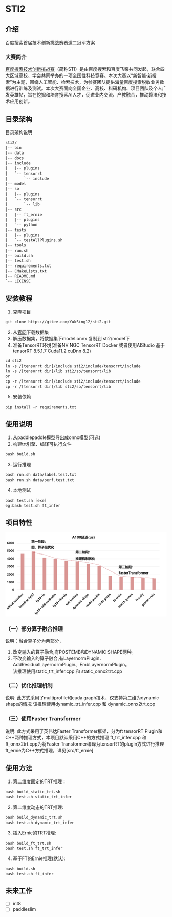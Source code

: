 # STI2

## 介绍
百度搜索首届技术创新挑战赛赛道二冠军方案

### 大赛简介
[百度搜索技术创新挑战赛](https://aistudio.baidu.com/aistudio/competition/detail/674/0/introduction)（简称STI）是由百度搜索和百度飞桨共同发起，联合四大区域高校、学会共同举办的一项全国性科技竞赛。本次大赛以“新智能·新搜索”为主题，围绕人工智能、检索技术，为参赛团队提供海量百度搜索脱敏业务数据进行训练及测试。本次大赛面向全国企业、高校、科研机构、项目团队及个人广发英雄帖，旨在挖掘和培育搜索AI人才，促进业内交流、产教融合，推动算法和技术应用创新。

## 目录架构
目录架构说明
```
sti2/
|-- bin
|-- data
|-- docs
|-- include
|   |-- plugins
|   `-- tensorrt
|       `-- include 
|-- model
|-- so
|   |-- plugins
|   `-- tensorrt
|       `-- lib 
|-- src
|   |-- ft_ernie
|   |-- plugins
|   `-- python
|-- tests
|   |-- plugins
|   `-- testAllPlugins.sh
|-- tools
|-- run.sh
|-- build.sh
|-- test.sh
|-- requirements.txt
|-- CMakeLists.txt
|-- README.md
`-- LICENSE
```


## 安装教程

1.  克隆项目
```
git clone https://gitee.com/YukSing12/sti2.git
```
2.  从[官网](https://aistudio.baidu.com/aistudio/competition/detail/674/0/introduction)下载数据集
3.  解压数据集，将数据集下model.onnx  复制到  sti2/model下
4.  准备TensorRT环境(准备NV NGC TensorRT Docker 或者使用AIStudio  基于tensorRT 8.5.1.7 Cuda11.2  cuDnn 8.2)
```
cd sti2
ln -s /[tensorrt dir]/include sti2/include/tensorrt/include
ln -s /[tensorrt dir]/lib sti2/so/tensorrt/lib
or
cp -r /[tensorrt dir]/include sti2/include/tensorrt/include
cp -r /[tensorrt dir]/lib sti2/so/tensorrt/lib
```
5.  安装依赖
```
pip install -r requirements.txt
```

## 使用说明

1.  从paddlepaddle模型导出成onnx模型(可选)
2.  构建trt引擎、编译可执行文件
```
bash build.sh
```
3.  运行推理
```
bash run.sh data/label.test.txt
bash run.sh data/perf.test.txt
```
4. 本地测试
```
bash test.sh [exe]
eg:bash test.sh ft_infer
```
## 项目特性
<div align="center">
    
<img src="./docs/perf.png" >
    
</div>

### （一）部分算子融合推理
说明：融合算子分为两部分，
1. 改变输入的算子融合,有POSTEMB和DYNAMIC SHAPE两种。
2. 不改变输入的算子融合,有LayernormPlugin、AddResidualLayernormPlugin、EmbLayernormPlugin。</br>
该推理使用static_trt_infer.cpp 和 static_onnx2trt.cpp 
### （二）优化推理机制
说明: 此方式采用了multiprofile和cuda graph技术，仅支持第二维为dynamic shape的情况
该推理使用dynamic_trt_infer.cpp 和 dynamic_onnx2trt.cpp 
### （三）使用Faster Transformer
说明: 此方式采用了英伟达Faster Transformer框架，分为ft tensorRT Plugin和C++两种推理方式，本项目默认采用C++的方式推理
ft_trt_infer.cpp 和 ft_onnx2trt.cpp为将Faster Transformer编译为tensorRT的plugin方式进行推理
ft_ernie为C++方式推理，详见[src/ft_ernie]

## 使用方法
1. 第二维度固定的TRT推理：
```
bash build_static_trt.sh
bash test.sh static_trt_infer
```

2. 第二维度动态的TRT推理:
```
bash build_dynamic_trt.sh
bash test.sh dynamic_trt_infer
```

3. 插入Ernie的TRT推理:
```
bash build_ft_trt.sh
bash test.sh ft_trt_infer
```

4. 基于FT的Ernie推理(默认):
```
bash build.sh
bash test.sh ft_infer
```

## 未来工作
- [ ] int8
- [ ] paddleslim